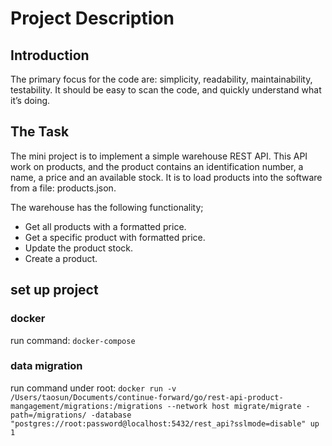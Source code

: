 
# Project Description

## Introduction
The primary focus for the code are: simplicity, readability, maintainability, testability. It should be easy to scan the code, and quickly understand what it’s doing.

## The Task

The mini project is to implement a simple warehouse REST API. This API work on products, and the product contains an identification number, a name, a price and an available stock. It is to load products into the software from a file: products.json.

The warehouse has the following functionality;

* Get all products with a formatted price.
* Get a specific product with formatted price.
* Update the product stock.
* Create a product.


## set up project

### docker
run command: `docker-compose`
### data migration
run command under root: `docker run -v /Users/taosun/Documents/continue-forward/go/rest-api-product-mangagement/migrations:/migrations --network host migrate/migrate -path=/migrations/ -database "postgres://root:password@localhost:5432/rest_api?sslmode=disable" up 1`
